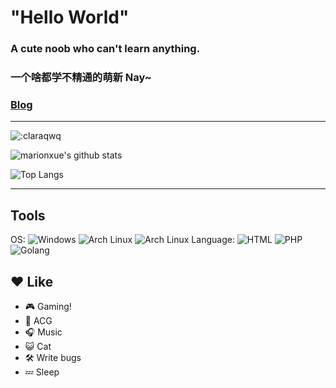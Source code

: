 # "Hello World"

### A cute noob who can't learn anything.
### 一个啥都学不精通的萌新 Nay~
### [Blog][1]
***
![:claraqwq](https://count.getloli.com/get/@:claraqwq?theme=moebooru)

![marionxue's github stats](https://github-readme-stats.vercel.app/api?username=claraqwq&bg_color=45,fff,899ec7&title_color=247bcb&text_color=247bcb&show_icons=true&locale=cn)

![Top Langs](https://github-readme-stats.vercel.app/api/top-langs/?username=claraqwq&bg_color=45,fff,899ec7&title_color=247bcb&text_color=247bcb&show_icons=true&locale=cn&layout=default)
<!--![Waka Time](https://github-readme-stats.vercel.app/api/wakatime?username=claraqwq&amp;layout=compact&amp;theme=dracula)-->
***
## Tools
OS: ![Windows](https://img.shields.io/badge/Windows%2011-2d9aff?style=flat-square&logo=windows&logoColor=ffffff) ![Arch Linux](https://img.shields.io/badge/Arch%20Linux-1793D1?style=flat-square&logo=Archlinux&logoColor=ffffff)
![Arch Linux](https://img.shields.io/badge/Arch%20Linux-1793D1?style=flat-square&logo=Archlinux&logoColor=ffffff)
Language: ![HTML](https://img.shields.io/badge/HTML-E34F26?style=flat-square&logo=html5&logoColor=ffffff) ![PHP](https://img.shields.io/badge/PHP-777BB4?style=flat-square&logo=php&logoColor=ffffff) ![Golang](https://img.shields.io/badge/Golang-00ADD8?style=flat-square&logo=Go&logoColor=ffffff) 
## ❤️ Like
- 🎮 Gaming!
- 👘 ACG
- 🎧 Music
- 😺 Cat
- 🛠️ Write bugs
- 💤 Sleep

[1]: https://blog.claraqwq.com "Clara的小窝"
<!--
**claraqwq/claraqwq** is a ✨ _special_ ✨ repository because its `README.md` (this file) appears on your GitHub profile.

Here are some ideas to get you started:

- 🔭 I’m currently working on ...
- 🌱 I’m currently learning ...
- 👯 I’m looking to collaborate on ...
- 🤔 I’m looking for help with ...
- 💬 Ask me about ...
- 📫 How to reach me: ...
- 😄 Pronouns: ...
- ⚡ Fun fact: ...
-->
